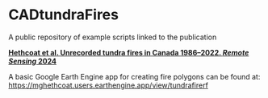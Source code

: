 # CADtundraFires
A public repository of example scripts linked to the publication

**[Hethcoat et al. Unrecorded tundra fires in Canada 1986–2022. _Remote Sensing_ 2024](https://www.mdpi.com/2072-4292/16/2/230)** 
 

A basic Google Earth Engine app for creating fire polygons can be found at:
https://mghethcoat.users.earthengine.app/view/tundrafirerf
